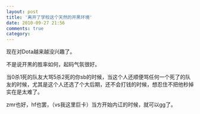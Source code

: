 ```yaml
---
layout: post
title: '离开了学校这个天然的开黑环境'
date: 2010-09-27 21:56
comments: true
category: 
---
```

    

现在对Dota越来越没兴趣了。

 

不是说开黑的胜率如何，起码气氛很好。

 

当0杀1死的队友大骂5杀2死的你sb的时候，当这个人还顺便骂任何一个死了的队友的时候，尤其是这个人还选了个大后期，还不会打钱的时候，想忍住不把他秒掉实在是太难了。

 

zmr也好，hf也罢，（vs我这里巨卡）当方开始内讧的时候，就可以gg了。
